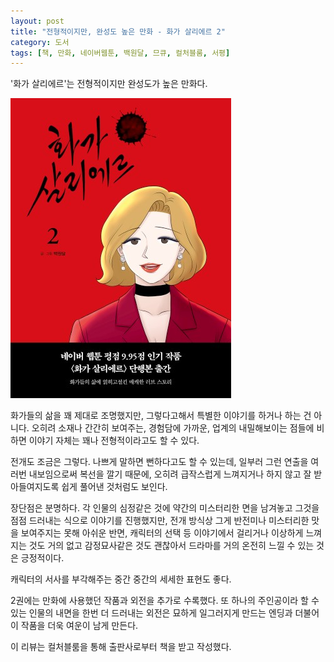 ```yaml
---
layout: post
title: "전형적이지만, 완성도 높은 만화 - 화가 살리에르 2"
category: 도서
tags: [책, 만화, 네이버웹툰, 백원달, 므큐, 컬처블룸, 서평]
---
```


'화가 살리에르'는
전형적이지만 완성도가 높은 만화다.

![표지](/images/comic/painter-salieri-2-comic-book.jpg)

화가들의 삶을 꽤 제대로 조명했지만,
그렇다고해서 특별한 이야기를 하거나 하는 건 아니다.
오히려 소재나 간간히 보여주는, 경험담에 가까운, 업계의 내밀해보이는 점들에 비하면
이야기 자체는 꽤나 전형적이라고도 할 수 있다.

전개도 조금은 그렇다.
나쁘게 말하면 뻔하다고도 할 수 있는데,
일부러 그런 연출을 여러번 내보임으로써 복선을 깔기 때문에,
오히려 급작스럽게 느껴지거나 하지 않고 잘 받아들여지도록 쉽게 풀어낸 것처럼도 보인다.

장단점은 분명하다.
각 인물의 심정같은 것에 약간의 미스터리한 면을 남겨놓고
그것을 점점 드러내는 식으로 이야기를 진행했지만,
전개 방식상 그게 반전미나 미스터리한 맛을 보여주지는 못해 아쉬운 반면,
캐릭터의 선택 등 이야기에서 걸리거나 이상하게 느껴지는 것도 거의 없고
감정묘사같은 것도 괜찮아서 드라마를 거의 온전히 느낄 수 있는 것은 긍정적이다.

캐릭터의 서사를 부각해주는 중간 중간의 세세한 표현도 좋다.

2권에는 만화에 사용했던 작품과 외전을 추가로 수록했다.
또 하나의 주인공이라 할 수 있는 인물의 내면을 한번 더 드러내는 외전은
묘하게 일그러지게 만드는 엔딩과 더불어
이 작품을 더욱 여운이 남게 만든다.



<div class="im im-info">
이 리뷰는 컬처블룸을 통해 출판사로부터 책을 받고 작성했다.
</div>
